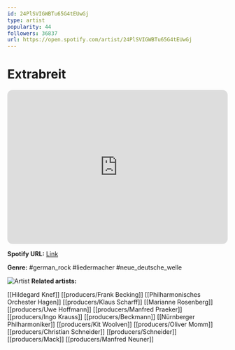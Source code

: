 ```yaml
---
id: 24PlSVIGWBTu65G4tEUwGj
type: artist
popularity: 44
followers: 36837
url: https://open.spotify.com/artist/24PlSVIGWBTu65G4tEUwGj
---
```

# Extrabreit

<iframe style="border-radius:12px" src="https://open.spotify.com/embed/artist/24PlSVIGWBTu65G4tEUwGj" width="100%" height="352" frameBorder="0" allowfullscreen="" allow="autoplay; clipboard-write; encrypted-media; fullscreen; picture-in-picture" loading="lazy"></iframe>

**Spotify URL:** [Link](https://open.spotify.com/artist/24PlSVIGWBTu65G4tEUwGj)

**Genre:**  #german_rock #liedermacher #neue_deutsche_welle

![Artist](https://i.scdn.co/image/ab6761610000e5ebb768053463d8d92f1b004419)
**Related artists:**

[[Hildegard Knef]]
[[producers/Frank Becking]]
[[Philharmonisches Orchester Hagen]]
[[producers/Klaus Scharff]]
[[Marianne Rosenberg]]
[[producers/Uwe Hoffmann]]
[[producers/Manfred Praeker]]
[[producers/Ingo Krauss]]
[[producers/Beckmann]]
[[Nürnberger Philharmoniker]]
[[producers/Kit Woolven]]
[[producers/Oliver Momm]]
[[producers/Christian Schneider]]
[[producers/Schneider]]
[[producers/Mack]]
[[producers/Manfred Neuner]]
